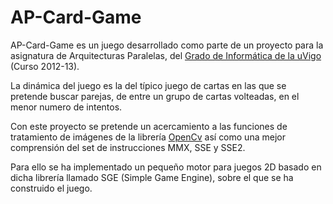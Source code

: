 # AP-Card-Game
AP-Card-Game es un juego desarrollado como parte de un proyecto para la asignatura de Arquitecturas Paralelas, del [Grado de Informática de la uVigo](http://esei.uvigo.es/) (Curso 2012-13).

La dinámica del juego es la del típico juego de cartas en las que se pretende buscar parejas, de entre un grupo de cartas volteadas, en el menor numero de intentos.

Con este proyecto se pretende un acercamiento a las funciones de tratamiento de imágenes de la librería [OpenCv](http://opencv.org/) así como una mejor comprensión del set de instrucciones MMX, SSE y SSE2.

Para ello se ha implementado un pequeño motor para juegos 2D basado en dicha librería llamado SGE (Simple Game Engine), sobre el que se ha construido el juego.
